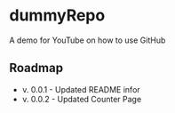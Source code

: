# dummyRepo

A demo for YouTube on how to use GitHub

## Roadmap
* v. 0.0.1 - Updated README infor
* v. 0.0.2 - Updated Counter Page